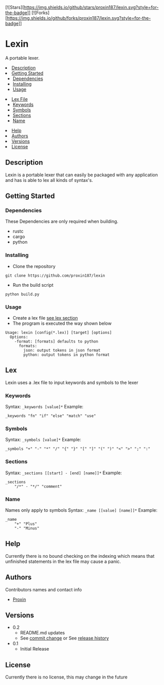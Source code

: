 [![Stars][https://img.shields.io/github/stars/proxin187/lexin.svg?style=for-the-badge]]
[![Forks][https://img.shields.io/github/forks/proxin187/lexin.svg?style=for-the-badge]]

# Lexin

A portable lexer.

<li>
    <a href="#Description">Description</a>
</li>
<li>
    <a href="#getting-started">Getting Started</a>
    <ul>
    <li><a href="#Dependencies">Dependencies</a></li>
    <li><a href="#Installing">Installing</a></li>
    <li><a href="#Usage">Usage</a></li>
    </ul>
</li>
<li>
    <a href="#Lex">Lex File</a>
    <ul>
    <li><a href="#Keywords">Keywords</a></li>
    <li><a href="#Symbols">Symbols</a></li>
    <li><a href="#Sections">Sections</a></li>
    <li><a href="#Name">Name</a></li>
    </ul>
</li>
<li><a href="#Help">Help</a></li>
<li><a href="#Authors">Authors</a></li>
<li><a href="#Versions">Versions</a></li>
<li><a href="#License">License</a></li>

## Description

Lexin is a portable lexer that can easily be packaged with any application and has is able to lex all kinds of syntax's.

## Getting Started

### Dependencies

These Dependencies are only required when building.
* rustc
* cargo
* python

### Installing

* Clone the repository
```
git clone https://github.com/proxin187/lexin
```
* Run the build script
```
python build.py
```

### Usage

* Create a lex file [see lex section](#lex)
* The program is executed the way shown below
```
Usage: lexin [config(*.lex)] [target] [options]
  Options:
    -format: [formats] defaults to python
      formats:
        json: output tokens in json format
        python: output tokens in python format
```

## Lex
Lexin uses a .lex file to input keywords and symbols to the lexer

### Keywords
Syntax: `_keywords [value]*`
Example:
```
_keywords "fn" "if" "else" "match" "use"
```
### Symbols
Syntax: `_symbols [value]*`
Example:
```
_symbols "+" "-" "*" "/" "{" "}" "[" "]" "(" ")" "<" ">" ";" ":"
```
### Sections
Syntax: `_sections [[start] - [end] [name]]*`
Example:
```
_sections
    "/*" - "*/" "comment"
```
### Name
Names only apply to symbols
Syntax: `_name [[value] [name]]*`
Example:
```
_name
    "+" "Plus"
    "-" "Minus"
```

## Help

Currently there is no bound checking on the indexing which means that unfinished statements in the lex file may cause a panic.

## Authors

Contributors names and contact info

* [Proxin](https://github.com/proxin187)

## Versions

* 0.2
    * README.md updates
    * See [commit change]() or See [release history]()
* 0.1
    * Initial Release

## License

Currently there is no license, this may change in the future


